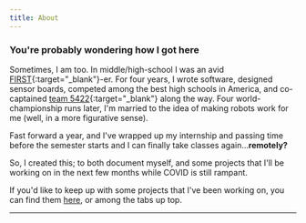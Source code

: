 ```yaml
---
title: About
---
```


### You're probably wondering how I got here

Sometimes, I am too. In middle/high-school I was an avid [FIRST](https://www.firstinspires.org/robotics/frc){:target="_blank"}-er. For four years, I wrote software, designed sensor boards, competed among the best high schools in America, and co-captained [team 5422](http://www.stormgears.org/){:target="_blank"} along the way. Four world-championship runs later, I'm married to the idea of making robots work for me (well, in a more figurative sense).

Fast forward a year, and I've wrapped up my internship and passing time before the semester starts and I can finally take classes again...**remotely?**

So, I created this; to both document myself, and some projects that I'll be working on in the next few months while COVID is still rampant.

If you'd like to keep up with some projects that I've been working on, you can find them [here](/experience), or among the tabs up top.

---
<p>&nbsp;</p>





